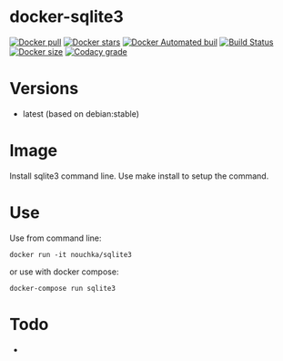 # docker-sqlite3
[![Docker pull](https://img.shields.io/docker/pulls/nouchka/sqlite3)](https://hub.docker.com/r/nouchka/sqlite3/)
[![Docker stars](https://img.shields.io/docker/stars/nouchka/sqlite3)](https://hub.docker.com/r/nouchka/sqlite3/)
[![Docker Automated buil](https://img.shields.io/docker/automated/nouchka/sqlite3.svg)](https://hub.docker.com/r/nouchka/sqlite3/)
[![Build Status](https://img.shields.io/travis/com/nouchka/docker-sqlite3/master)](https://travis-ci.com/github/nouchka/docker-sqlite3)
[![Docker size](https://img.shields.io/docker/image-size/nouchka/sqlite3/latest)](https://hub.docker.com/r/nouchka/sqlite3/)
[![Codacy grade](https://img.shields.io/codacy/grade/0ac0a25def124b6da746d4701b9687ac)](https://app.codacy.com/manual/nouchka/docker-sqlite3/dashboard)


# Versions

* latest (based on debian:stable)

# Image

Install sqlite3 command line.  Use make install to setup the command.

# Use

Use from command line:

	docker run -it nouchka/sqlite3
or use with docker compose:

	docker-compose run sqlite3

# Todo

*
